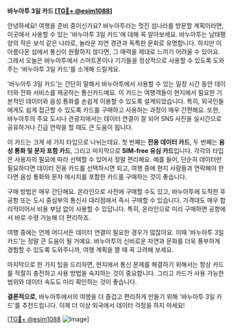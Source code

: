 **바누아투 3일 카드 [[TG💪+ @esim1088](https://t.me/s/esim1088)]**

안녕하세요! 여행을 준비 중이신가요? 바누아투라는 멋진 섬나라를 방문할 계획이라면, 이곳에서 사용할 수 있는 '바누아투 3일 카드'에 대해 꼭 알아보세요. 바누아투는 남태평양의 작은 보석 같은 나라로, 놀라운 자연 경관과 독특한 문화로 유명합니다. 하지만 이 아름다운 섬에서 통신이 원활하지 않다면, 그 매력을 제대로 느끼기 어려울 수 있어요. 그래서 오늘은 바누아투에서 스마트폰이나 기기들을 정상적으로 사용할 수 있도록 도와주는 '바누아투 3일 카드'를 소개해 드릴게요.

'바누아투 3일 카드'는 간단히 말해서 바누아투에서 사용할 수 있는 일정 시간 동안 데이터와 전화 서비스를 제공하는 통신카드예요. 이 카드는 여행객들이 현지에서 필요한 기본적인 데이터와 음성 통화를 손쉽게 이용할 수 있도록 설계되었습니다. 특히, 외국인들에게도 쉽게 접근할 수 있도록 카드를 구매하고 사용하는 과정이 매우 간편해요. 또한, 바누아투의 주요 도시나 관광지에서는 데이터 연결이 잘 되어 SNS 사진을 실시간으로 공유하거나 긴급 연락을 할 때도 큰 도움이 됩니다.

이 카드는 크게 세 가지 타입으로 나뉘는데요. 첫 번째는 **전용 데이터 카드**, 두 번째는 **음성 통화 및 문자 포함 카드**, 그리고 마지막으로 **SIM-free 유심 카드**입니다. 각각의 타입은 사용자의 필요에 따라 선택할 수 있어서 정말 편리해요. 예를 들어, 단순히 데이터만 필요하다면 데이터 전용 카드를 선택하시면 되고, 여행 중에 현지 사람들과 연락해야 한다면 음성 통화와 문자 메시지를 포함한 카드를 구매하는 것이 좋습니다.

구매 방법은 매우 간단해요. 온라인으로 사전에 구매할 수도 있고, 바누아투에 도착한 후 공항 또는 도시 중심부의 통신사 대리점에서 즉시 구매할 수 있습니다. 가격대도 매우 합리적이어서 비용 부담 없이 사용할 수 있답니다. 특히, 온라인으로 미리 구매하면 공항에서 바로 수령 가능해 더 편리하죠.

여행 중에는 언제 어디서든 데이터 연결이 필요한 경우가 많잖아요. 이때 '바누아투 3일 카드'는 정말 큰 도움이 될 거예요. 바누아투의 신비로운 자연과 문화를 더욱 풍부하게 경험할 수 있도록 도와주니까, 여행 계획을 짤 때 꼭 고려해 보세요.

마지막으로 한 가지 팁을 드리자면, 현지에서 통신 문제를 해결하기 위해서는 항상 카드를 적절히 충전하고 사용 방법을 숙지하는 것이 중요합니다. 그리고 카드가 사용 가능한 범위와 데이터 속도도 미리 확인하는 것이 좋습니다.

**결론적으로**, 바누아투에서의 여행을 더 즐겁고 편리하게 만들기 위해 '바누아투 3일 카드'를 추천드립니다. 이제 더 이상 외국에서 데이터 걱정을 하지 마세요! 

[[TG💪+ @esim1088](https://t.me/s/esim1088) ![Image](https://i.postimg.cc/Y0z9fWf4/image.png)]
